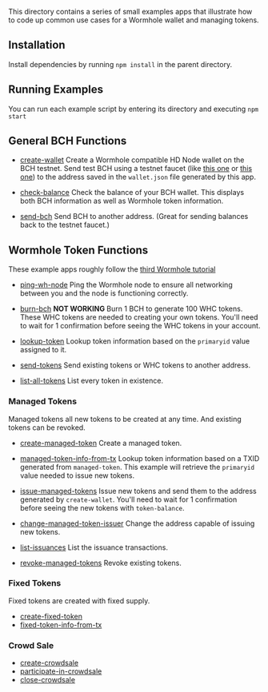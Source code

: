 This directory contains a series of small examples apps that illustrate how
to code up common use cases for a Wormhole wallet and managing tokens.

## Installation

Install dependencies by running `npm install` in the parent directory.

## Running Examples

You can run each example script by entering its directory and executing `npm start`

## General BCH Functions

- [create-wallet](create-wallet) Create a Wormhole compatible HD Node wallet on
  the BCH testnet. Send test BCH using a testnet faucet (like
  [this one](https://testnet.manu.backend.hamburg/bitcoin-cash-faucet) or
  [this one](http://www.wormhole.cash/test/))
  to the address saved in the `wallet.json` file generated by this app.

- [check-balance](check-balance) Check the balance of your BCH wallet. This
  displays both BCH information as well as Wormhole token information.

- [send-bch](send-bch) Send BCH to another address. (Great for sending balances
  back to the testnet faucet.)

## Wormhole Token Functions
These example apps roughly follow the
[third Wormhole tutorial](https://developer.bitcoin.com/tutorials/wormhole-3-tokens.html)

- [ping-wh-node](ping-wh-node) Ping the Wormhole node to ensure all networking
  between you and the node is functioning correctly.

- [burn-bch](burn-bch) **NOT WORKING**
  Burn 1 BCH to generate 100 WHC tokens. These WHC tokens
  are needed to creating your own tokens. You'll need to wait for 1 confirmation
  before seeing the WHC tokens in your account.

- [lookup-token](lookup-token) Lookup token information based on the `primaryid`
  value assigned to it.

- [send-tokens](send-tokens) Send existing tokens or WHC tokens to another address.

- [list-all-tokens](list-all-tokens) List every token in existence.



### Managed Tokens
Managed tokens all new tokens to be created at any time. And existing tokens can
be revoked.

- [create-managed-token](managed-token) Create a managed token.

- [managed-token-info-from-tx](token-info-from-tx) Lookup token information based on a
  TXID generated from `managed-token`. This example will retrieve the `primaryid`
  value needed to issue new tokens.

- [issue-managed-tokens](issue-managed-tokens) Issue new tokens and send them to the address
  generated by `create-wallet`. You'll need to wait for 1 confirmation
  before seeing the new tokens with `token-balance`.

- [change-managed-token-issuer](change-managed-token-issuer) Change the address
capable of issuing new tokens.

- [list-issuances](list-issuances) List the issuance transactions.

- [revoke-managed-tokens](revoke-managed-tokens) Revoke existing tokens.

### Fixed Tokens
Fixed tokens are created with fixed supply.
- [create-fixed-token](create-fixed-token)
- [fixed-token-info-from-tx](fixed-token-info-from-tx)

### Crowd Sale
- [create-crowdsale](create-crowdsale)
- [participate-in-crowdsale](participate-in-crowdsale)
- [close-crowdsale](close-crowdsale)
